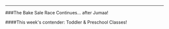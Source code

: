 ---
###The Bake Sale Race Continues... after Jumaa!

####This week's contender: Toddler & Preschool Classes!
